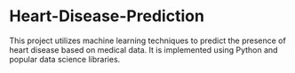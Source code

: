 # Heart-Disease-Prediction
This project utilizes machine learning techniques to predict the presence of heart disease based on medical data. It is implemented using Python and popular data science libraries.
